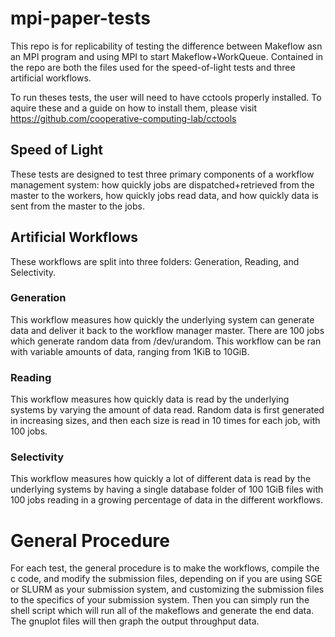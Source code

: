 # mpi-paper-tests
This repo is for replicability of testing the difference between Makeflow asn an MPI program and using MPI to start Makeflow+WorkQueue.
Contained in the repo are both the files used for the speed-of-light tests and three artificial workflows.

To run theses tests, the user will need to have cctools properly installed. To aquire these and a guide on how to install them, please
visit https://github.com/cooperative-computing-lab/cctools 

## Speed of Light
These tests are designed to test three primary components of a workflow management system: how quickly jobs are dispatched+retrieved
from the master to the workers, how quickly jobs read data, and how quickly data is sent from the master to the jobs.

## Artificial Workflows
These workflows are split into three folders: Generation, Reading, and Selectivity.

### Generation
This workflow measures how quickly the underlying system can generate data and deliver it back to the workflow manager master.
There are 100 jobs which generate random data from /dev/urandom. This workflow can be ran with variable amounts of data, ranging from 1KiB
to 10GiB. 

### Reading
This workflow measures how quickly data is read by the underlying systems by varying the amount of data read. Random data is first 
generated in increasing sizes, and then each size is read in 10 times for each job, with 100 jobs.

### Selectivity
This workflow measures how quickly a lot of different data is read by the underlying systems by having a single database folder of 100 1GiB
files with 100 jobs reading in a growing percentage of data in the different workflows.

# General Procedure
For each test, the general procedure is to make the workflows, compile the c code, and modify the submission files, depending on if you
are using SGE or SLURM as your submission system, and customizing the submission files to the specifics of your submission system. Then
you can simply run the shell script which will run all of the makeflows and generate the end data. The gnuplot files will then graph the
output throughput data.
